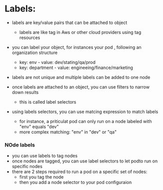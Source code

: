 # Labels:
- labels are key/value pairs that can be attached to object
  - labels are like tag in Aws or other cloud providers using tag resources

- you can label your object, for instances your pod , following an organization structure 

  - key: env - value: dev/stating/qa/prod
  - key: department - value: engineeing/finance/marketing

- labels are not unique and multiple labels can be added to one node
- once labels are attached to an object, you can use filters to narrow down results
  - this is called label selectors
- using labels selectors, you can use matcing expression to match labels
  - for instance, a priticulat pod can only run on a node labeled with "env" equals "dev"
  - more complex matching: "env" in "dev" or "qa"

### NOde labels
- you can use labels to tag nodes
- once nodes are tagged, you can use label selectors to let podto run on specific nodes
- there are 2 steps required to run a pod on a specific set of nodes:
   - first  you tag the node
   - then you add a node selector to your pod configuraion
